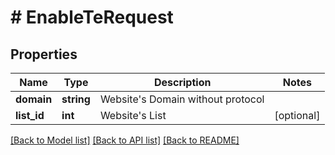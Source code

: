 # # EnableTeRequest

## Properties

Name | Type | Description | Notes
------------ | ------------- | ------------- | -------------
**domain** | **string** | Website&#39;s Domain without protocol |
**list_id** | **int** | Website&#39;s List | [optional]

[[Back to Model list]](../../README.md#models) [[Back to API list]](../../README.md#endpoints) [[Back to README]](../../README.md)
